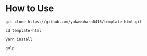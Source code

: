 # How to Use

```
git clone https://github.com/yukawahara0416/template-html.git
```

```
cd template-html
```

```
yarn install
```

```
gulp
```
